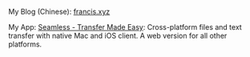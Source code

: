 My Blog (Chinese): [francis.xyz](https://francis.xyz)

My App: [Seamless - Transfer Made Easy](https://shinystone.net/en/seamless): Cross-platform files and text transfer with native Mac and iOS client. A web version for all other platforms.

